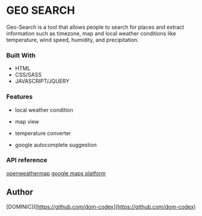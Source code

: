 # GEO SEARCH

Geo-Search is a tool that allows people to search for places and extract information such as timezone, map and local weather conditions like temperature, wind speed, humidity, and precipitation.

### Built With

* HTML
* CSS/SASS
* JAVASCRIPT/JQUERY

### Features

* local weather condition

* map view

* temperature converter

* google autocomplete suggestion

### API reference

[openweathermap](https://openweathermap.org/api)
[google maps platform](https://developers.google.com/maps/documentation/)

## Author
[DOMINIC]([https://github.com/dom-codex](https://github.com/dom-codex)
